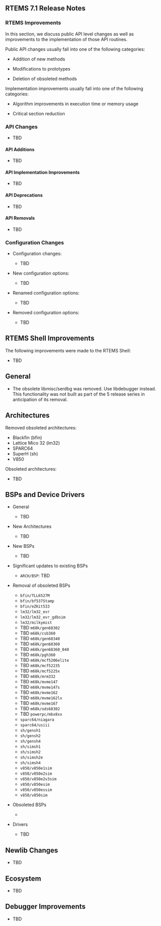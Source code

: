 ## RTEMS 7.1 Release Notes

### RTEMS Improvements

In this section, we discuss public API level changes as well as improvements to
the implementation of those API routines.

Public API changes usually fall into one of the following categories:

* Addition of new methods

* Modifications to prototypes

* Deletion of obsoleted methods

Implementation improvements usually fall into one of the following categories:

* Algorithm improvements in execution time or memory usage

* Critical section reduction

### API Changes

* TBD

#### API Additions

* TBD

#### API Implementation Improvements

* TBD

#### API Deprecations

* TBD

#### API Removals

* TBD

### Configuration Changes

* Configuration changes:
    * TBD

* New configuration options:

    * TBD

* Renamed configuration options:

    * TBD

* Removed configuration options:

    * TBD

## RTEMS Shell Improvements

The following improvements were made to the RTEMS Shell:

* TBD

## General

* The obsolete libmisc/serdbg was removed. Use libdebugger instead. This functionality
  was not built as part of the 5 release series in anticipation of its removal.

## Architectures

Removed obsoleted architectures:

* Blackfin (bfin)
* Lattice Mico 32 (lm32)
* SPARC64
* SuperH (sh)
* V850

Obsoleted architectures:

* TBD

## BSPs and Device Drivers

* General

    * TBD

* New Architectures

    * TBD

* New BSPs

    * TBD

* Significant updates to existing BSPs

    * `ARCH/BSP`: TBD

* Removal of obsoleted BSPs

    * `bfin/TLL6527M`
    * `bfin/bf537Stamp`
    * `bfin/eZKit533`
    * `lm32/lm32_evr`
    * `lm32/lm32_evr_gdbsim`
    * `lm32/milkymist`
    * TBD `m68k/gen68302`
    * TBD `m68k/csb360`
    * TBD `m68k/gen68340`
    * TBD `m68k/gen68360`
    * TBD `m68k/gen68360_040`
    * TBD `m68k/pgh360`
    * TBD `m68k/mcf5206elite`
    * TBD `m68k/mcf52235`
    * TBD `m68k/mcf5225x`
    * TBD `m68k/mrm332`
    * TBD `m68k/mvme147`
    * TBD `m68k/mvme147s`
    * TBD `m68k/mvme162`
    * TBD `m68k/mvme162lx`
    * TBD `m68k/mvme167`
    * TBD `m68k/ods68302`
    * TBD `powerpc/mbx8xx`
    * `sparc64/niagara`
    * `sparc64/usiii`
    * `sh/gensh1`
    * `sh/gensh2`
    * `sh/gensh4`
    * `sh/simsh1`
    * `sh/simsh2`
    * `sh/simsh2e`
    * `sh/simsh4`
    * `v850/v850e1sim`
    * `v850/v850e2sim`
    * `v850/v850e2v3sim`
    * `v850/v850esim`
    * `v850/v850essim`
    * `v850/v850sim`

* Obsoleted BSPs

    *

* Drivers

    * TBD

## Newlib Changes

* TBD

## Ecosystem

* TBD

## Debugger Improvements 

* TBD
